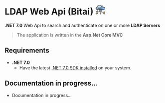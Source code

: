 # LDAP Web Api (Bitai) ![Logo](resources/api1_32.png)

**.NET 7.0** Web Api to search and authenticate on one or more **LDAP Servers**
> The application is written in the **Asp.Net Core MVC** 



## Requirements

- **.NET 7.0**
  - Have the latest [.NET 7.0 SDK installed](https://dotnet.microsoft.com/download/dotnet/7.0) on your system.  



## Documentation in progress...

- Documentation in progress...  
